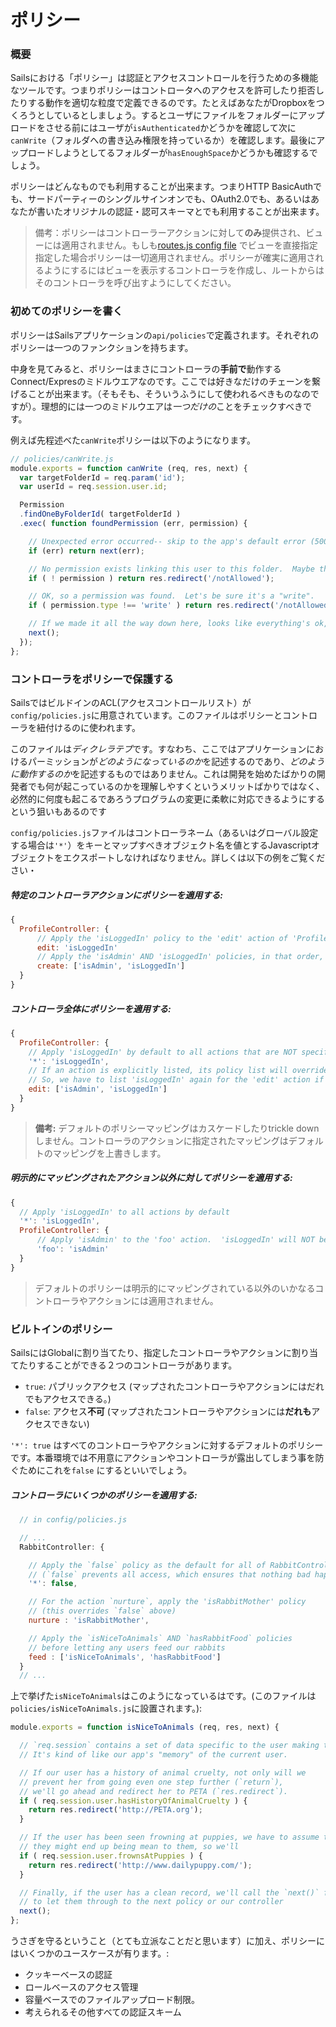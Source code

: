 # ポリシー
### 概要

Sailsにおける「ポリシー」は認証とアクセスコントロールを行うための多機能なツールです。つまりポリシーはコントロータへのアクセスを許可したり拒否したりする動作を適切な粒度で定義できるのです。たとえばあなたがDropboxをつくろうとしているとしましょう。するとユーザにファイルをフォルダーにアップロードをさせる前にはユーザが`isAuthenticated`かどうかを確認して次に`canWrite`（フォルダへの書き込み権限を持っているか）を確認します。最後にアップロードしようとしてるフォルダーが`hasEnoughSpace`かどうかも確認するでしょう。

ポリシーはどんなものでも利用することが出来ます。つまりHTTP BasicAuthでも、サードパーティーのシングルサインオンでも、OAuth2.0でも、あるいはあなたが書いたオリジナルの認証・認可スキーマとでも利用することが出来ます。

> 備考：ポリシーはコントローラーアクションに対して**のみ**提供され、ビューには適用されません。もしも[routes.js config file](http://sailsjs.org/documentation/reference/sails.config/sails.config.routes.html) でビューを直接指定指定した場合ポリシーは一切適用されません。ポリシーが確実に適用されるようにするにはビューを表示するコントローラを作成し、ルートからはそのコントローラを呼び出すようにしてください。


### 初めてのポリシーを書く

ポリシーはSailsアプリケーションの`api/policies`で定義されます。それぞれのポリシーは一つのファンクションを持ちます。

中身を見てみると、ポリシーはまさにコントローラの**手前で**動作するConnect/Expresのミドルウエアなのです。ここでは好きなだけのチェーンを繋げることが出来ます。（そもそも、そういうふうにして使われるべきものなのですが）。理想的には一つのミドルウエアは*一つだけの*ことをチェックすべきです。

例えば先程述べた`canWrite`ポリシーは以下のようになります。

```javascript
// policies/canWrite.js
module.exports = function canWrite (req, res, next) {
  var targetFolderId = req.param('id');
  var userId = req.session.user.id;

  Permission
  .findOneByFolderId( targetFolderId )
  .exec( function foundPermission (err, permission) {

    // Unexpected error occurred-- skip to the app's default error (500) handler
    if (err) return next(err);

    // No permission exists linking this user to this folder.  Maybe they got removed from it?  Maybe they never had permission in the first place?  Who cares?
    if ( ! permission ) return res.redirect('/notAllowed');

    // OK, so a permission was found.  Let's be sure it's a "write".
    if ( permission.type !== 'write' ) return res.redirect('/notAllowed');

    // If we made it all the way down here, looks like everything's ok, so we'll let the user through
    next();
  });
};
```


### コントローラをポリシーで保護する

SailsではビルドインのACL(アクセスコントロールリスト）が `config/policies.js`に用意されています。このファイルはポリシーとコントローラを紐付けるのに使われます。  

このファイルは*ディクレラテブ*です。すなわち、ここではアプリケーションにおけるパーミッションが*どのようになっているのか*を記述するのであり、*どのように動作するのか*を記述するものではありません。これは開発を始めたばかりの開発者でも何が起こっているのかを理解しやすくというメリットばかりではなく、必然的に何度も起こるであろうプログラムの変更に柔軟に対応できるようにするという狙いもあるのです

`config/policies.js`ファイルはコントローラネーム（あるいはグローバル設定する場合は`'*'`）をキーとマップすべきオブジェクト名を値とするJavascriptオブジェクトをエクスポートしなければなりません。詳しくは以下の例をご覧ください・

##### 特定のコントローラアクションにポリシーを適用する:

```js
{
  ProfileController: {
      // Apply the 'isLoggedIn' policy to the 'edit' action of 'ProfileController'
      edit: 'isLoggedIn'
      // Apply the 'isAdmin' AND 'isLoggedIn' policies, in that order, to the 'create' action
      create: ['isAdmin', 'isLoggedIn']
  }
}
```

##### コントローラ全体にポリシーを適用する:

```js
{
  ProfileController: {
    // Apply 'isLoggedIn' by default to all actions that are NOT specified below
    '*': 'isLoggedIn',
    // If an action is explicitly listed, its policy list will override the default list.
    // So, we have to list 'isLoggedIn' again for the 'edit' action if we want it to be applied.
    edit: ['isAdmin', 'isLoggedIn']
  }
}
```

> **備考:** デフォルトのポリシーマッピングはカスケードしたりtrickle downしません。コントローラのアクションに指定されたマッピングはデフォルトのマッピングを上書きします。

##### 明示的にマッピングされたアクション以外に対してポリシーを適用する:

```js
{
  // Apply 'isLoggedIn' to all actions by default
  '*': 'isLoggedIn',
  ProfileController: {
      // Apply 'isAdmin' to the 'foo' action.  'isLoggedIn' will NOT be applied!
      'foo': 'isAdmin'
  }
}
```

> デフォルトのポリシーは明示的にマッピングされている以外のいかなるコントローラやアクションには適用されません。


### ビルトインのポリシー
SailsにはGlobalに割り当てたり、指定したコントローラやアクションに割り当てたりすることができる２つのコントローラがあります。
  + `true`: パブリックアクセス (マップされたコントローラやアクションにはだれでもアクセスできる。)
  +  `false`: アクセス**不可**  (マップされたコントローラやアクションには**だれも**アクセスできない)

 `'*': true` はすべてのコントローラやアクションに対するデフォルトのポリシーです。本番環境では不用意にアクションやコントローラが露出してしまう事を防ぐためにこれを`false` にするといいでしょう。

##### コントローラにいくつかのポリシーを適用する:
```javascript
  // in config/policies.js

  // ...
  RabbitController: {

    // Apply the `false` policy as the default for all of RabbitController's actions
    // (`false` prevents all access, which ensures that nothing bad happens to our rabbits)
    '*': false,

    // For the action `nurture`, apply the 'isRabbitMother' policy
    // (this overrides `false` above)
    nurture : 'isRabbitMother',

    // Apply the `isNiceToAnimals` AND `hasRabbitFood` policies
    // before letting any users feed our rabbits
    feed : ['isNiceToAnimals', 'hasRabbitFood']
  }
  // ...
```

上で挙げた`isNiceToAnimals`はこのようになっているはです。(このファイルは`policies/isNiceToAnimals.js`に設置されます。):

```javascript
module.exports = function isNiceToAnimals (req, res, next) {

  // `req.session` contains a set of data specific to the user making this request.
  // It's kind of like our app's "memory" of the current user.

  // If our user has a history of animal cruelty, not only will we 
  // prevent her from going even one step further (`return`), 
  // we'll go ahead and redirect her to PETA (`res.redirect`).
  if ( req.session.user.hasHistoryOfAnimalCruelty ) {
    return res.redirect('http://PETA.org');
  }

  // If the user has been seen frowning at puppies, we have to assume that
  // they might end up being mean to them, so we'll
  if ( req.session.user.frownsAtPuppies ) {
    return res.redirect('http://www.dailypuppy.com/');
  }

  // Finally, if the user has a clean record, we'll call the `next()` function
  // to let them through to the next policy or our controller
  next();
};
```

うさぎを守るということ（とても立派なことだと思います）に加え、ポリシーにはいくつかのユースケースが有ります。:
+ クッキーベースの認証
+ ロールベースのアクセス管理
+ 容量ベースでのファイルアップロード制限。
+ 考えられるその他すべての認証スキーム


<docmeta name="uniqueID" value="Policies766425">
<docmeta name="displayName" value="Policies">
